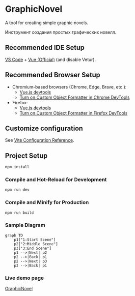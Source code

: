 # GraphicNovel

A tool for creating simple graphic novels.

Инструмент создания простых графических новелл.

## Recommended IDE Setup

[VS Code](https://code.visualstudio.com/) + [Vue (Official)](https://marketplace.visualstudio.com/items?itemName=Vue.volar) (and disable Vetur).

## Recommended Browser Setup

- Chromium-based browsers (Chrome, Edge, Brave, etc.):
  - [Vue.js devtools](https://chromewebstore.google.com/detail/vuejs-devtools/nhdogjmejiglipccpnnnanhbledajbpd) 
  - [Turn on Custom Object Formatter in Chrome DevTools](http://bit.ly/object-formatters)
- Firefox:
  - [Vue.js devtools](https://addons.mozilla.org/en-US/firefox/addon/vue-js-devtools/)
  - [Turn on Custom Object Formatter in Firefox DevTools](https://fxdx.dev/firefox-devtools-custom-object-formatters/)

## Customize configuration

See [Vite Configuration Reference](https://vite.dev/config/).

## Project Setup

```sh
npm install
```

### Compile and Hot-Reload for Development

```sh
npm run dev
```

### Compile and Minify for Production

```sh
npm run build
```
### Sample Diagram

```mermaid
graph TD
    p1["1:Start Scene"]
    p2["2:Middle Scene"]
    p3["3:End Scene"]
    p1 -->|Next| p2
    p2 -->|Back| p1
    p2 -->|Next| p3
    p3 -->|Back| p1
```
### Live demo page
[GraphicNovel](https://js4lcaeq.github.io/GraphicNovel/#/)